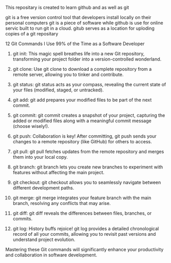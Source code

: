 This repositary is created to learn github and as well as git


git is a free version  control tool that developers install locally on their personal computers
git is a piece of software
while github is use for online servic built to run git in a cloud. gitub serves as a  location for uploding copies of a git repositary

12 Git Commands I Use 99% of the Time as a Software Developer

1. git init: This magic spell breathes life into a new Git repository, transforming your project folder into a version-controlled wonderland.

2. git clone: Use git clone to download a complete repository from a remote server, allowing you to tinker and contribute.

3. git status: git status acts as your compass, revealing the current state of your files (modified, staged, or untracked).

4. git add: git add prepares your modified files to be part of the next commit.

5. git commit: git commit creates a snapshot of your project, capturing the added or modified files along with a meaningful commit message (choose wisely!).

6. git push: Collaboration is key! After committing, git push sends your changes to a remote repository (like GitHub) for others to access.

7. git pull: git pull fetches updates from the remote repository and merges them into your local copy.

8. git branch: git branch lets you create new branches to experiment with features without affecting the main project.

9. git checkout: git checkout allows you to seamlessly navigate between different development paths.

10. git merge: git merge integrates your feature branch with the main branch, resolving any conflicts that may arise.

11. git diff: git diff reveals the differences between files, branches, or commits.

12. git log: History buffs rejoice! git log provides a detailed chronological record of all your commits, allowing you to revisit past versions and understand project evolution.

Mastering these Git commands will significantly enhance your productivity and collaboration in software development. 

